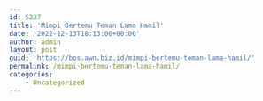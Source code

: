 ```yaml
---
id: 5237
title: 'Mimpi Bertemu Teman Lama Hamil'
date: '2022-12-13T18:13:00+00:00'
author: admin
layout: post
guid: 'https://bos.awn.biz.id/mimpi-bertemu-teman-lama-hamil/'
permalink: /mimpi-bertemu-teman-lama-hamil/
categories:
    - Uncategorized
---
```


